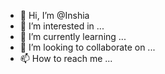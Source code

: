 - 👋 Hi, I’m @Inshia
- 👀 I’m interested in ...
- 🌱 I’m currently learning ...
- 💞️ I’m looking to collaborate on ...
- 📫 How to reach me ...

<!---
Inshia/Inshia is a ✨ special ✨ repository because its `README.md` (this file) appears on your GitHub profile.
You can click the Preview link to take a look at your changes.
--->
